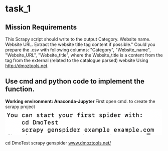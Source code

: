 # task_1
<h2> Mission Requirements </h2>

This Scrapy script should write to the output Category. Website name. Website URL. Extract the website title tag content if possible."
Could you prepare the .csv with following columns:
"Category", "Website_name", "Website_URL", "Website_title",
where the Website_title is a content from the <title></title> tag from the external (related to the catalogue parsed) website
Using http://dmoztools.net.


<h2> Use cmd and python code to implement the function.</h2>
<b> Working environment: Anaconda-Jupyter </b>
First open cmd. to create the scrapy project

<img src="https://github.com/Alecia113/task_1/blob/main/start.png" width="500px"/>

cd DmoTest
scrapy genspider www.dmoztools.net/
